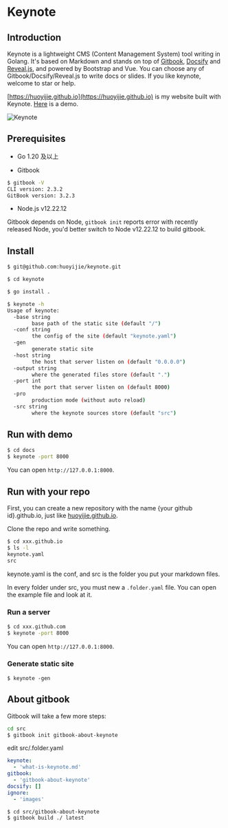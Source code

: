 # Keynote

## Introduction

Keynote is a lightweight CMS (Content Management System) tool writing in Golang. It's based on Markdown and stands on top of [Gitbook](https://github.com/GitbookIO/gitbook), [Docsify](https://github.com/docsifyjs/docsify) and [Reveal.js](https://github.com/hakimel/reveal.js), and powered by Bootstrap and Vue. You can choose any of Gitbook/Docsify/Reveal.js to write docs or slides. If you like keynote, welcome to star or help.

[https://huoyijie.github.io](https://huoyijie.github.io) is my website built with Keynote.
[Here](https://huoyijie.github.io/keynote) is a demo.

![Keynote](/keynotes/images/keynote.png)

## Prerequisites

* Go 1.20 及以上

* Gitbook

```bash
$ gitbook -V
CLI version: 2.3.2
GitBook version: 3.2.3
```

* Node.js v12.22.12

Gitbook depends on Node, `gitbook init` reports error with recently released Node, you'd better switch to Node v12.22.12 to build gitbook.

## Install

```bash
$ git@github.com:huoyijie/keynote.git

$ cd keynote

$ go install .
```

```bash
$ keynote -h
Usage of keynote:
  -base string
        base path of the static site (default "/")
  -conf string
        the config of the site (default "keynote.yaml")
  -gen
        generate static site
  -host string
        the host that server listen on (default "0.0.0.0")
  -output string
        where the generated files store (default ".")
  -port int
        the port that server listen on (default 8000)
  -pro
        production mode (without auto reload)
  -src string
        where the keynote sources store (default "src")
```

## Run with demo

```bash
$ cd docs
$ keynote -port 8000
```
You can open `http://127.0.0.1:8000`.

## Run with your repo

First, you can create a new repository with the name {your github id}.github.io, just like [huoyijie.github.io](https://github.com/huoyijie/huoyijie.github.io).

Clone the repo and write something.

```bash
$ cd xxx.github.io
$ ls -l
keynote.yaml
src
```

keynote.yaml is the conf, and src is the folder you put your markdown files.

In every folder under src, you must new a `.folder.yaml` file. You can open the example file and look at it.

### Run a server

```bash
$ cd xxx.github.com
$ keynote -port 8000
```

You can open `http://127.0.0.1:8000`.

### Generate static site

```
$ keynote -gen
```

## About gitbook

Gitbook will take a few more steps:

```bash
cd src
$ gitbook init gitbook-about-keynote
```

edit src/.folder.yaml

```yaml
keynote:
  - 'what-is-keynote.md'
gitbook:
  - 'gitbook-about-keynote'
docsify: []
ignore:
  - 'images'
```

```bash
$ cd src/gitbook-about-keynote
$ gitbook build ./ latest
```